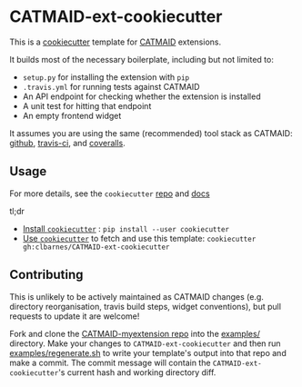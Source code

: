 # CATMAID-ext-cookiecutter

This is a [cookiecutter](https://github.com/audreyr/cookiecutter)
template for [CATMAID](https://catmaid.readthedocs.io/en/stable/) extensions.

It builds most of the necessary boilerplate, including but not limited to:

- `setup.py` for installing the extension with `pip`
- `.travis.yml` for running tests against CATMAID
- An API endpoint for checking whether the extension is installed
- A unit test for hitting that endpoint
- An empty frontend widget

It assumes you are using the same (recommended) tool stack as CATMAID:
[github](https://github.com/), [travis-ci](https://travis-ci.org/),
and [coveralls](https://coveralls.io/).

## Usage

For more details, see the `cookiecutter`
[repo](https://github.com/audreyr/cookiecutter) and
[docs](https://cookiecutter.readthedocs.io/en/latest)

tl;dr

- [Install `cookiecutter`](https://cookiecutter.readthedocs.io/en/latest/installation.html#install-cookiecutter)
: `pip install --user cookiecutter`
- [Use `cookiecutter`](https://cookiecutter.readthedocs.io/en/latest/usage.html#works-directly-with-git-and-hg-mercurial-repos-too)
 to fetch and use this template:
 `cookiecutter gh:clbarnes/CATMAID-ext-cookiecutter`

## Contributing

This is unlikely to be actively maintained as CATMAID changes
(e.g. directory reorganisation, travis build steps, widget conventions),
but pull requests to update it are welcome!

Fork and clone the [CATMAID-myextension repo](https://github.com/clbarnes/CATMAID-myextension)
into the [examples/](examples/) directory.
Make your changes to `CATMAID-ext-cookiecutter` and then run [examples/regenerate.sh](examples/regenerate.sh)
to write your template's output into that repo and make a commit.
The commit message will contain the `CATMAID-ext-cookiecutter`'s current hash and working directory diff.
